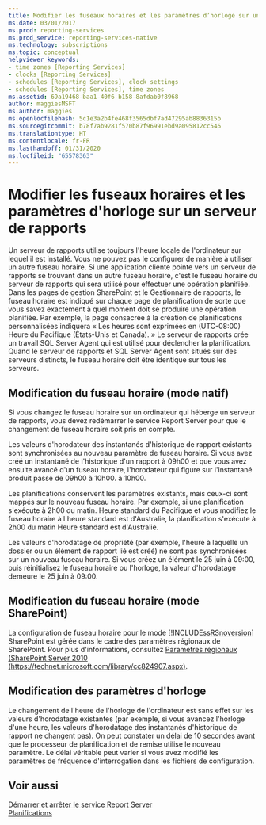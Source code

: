 ```yaml
---
title: Modifier les fuseaux horaires et les paramètres d’horloge sur un serveur de rapports | Microsoft Docs
ms.date: 03/01/2017
ms.prod: reporting-services
ms.prod_service: reporting-services-native
ms.technology: subscriptions
ms.topic: conceptual
helpviewer_keywords:
- time zones [Reporting Services]
- clocks [Reporting Services]
- schedules [Reporting Services], clock settings
- schedules [Reporting Services], time zones
ms.assetid: 69a19468-baa1-40f6-b158-8afdab0f8968
author: maggiesMSFT
ms.author: maggies
ms.openlocfilehash: 5c1e3a2b4fe468f3565dbf7ad47295ab8836315b
ms.sourcegitcommit: b78f7ab9281f570b87f96991ebd9a095812cc546
ms.translationtype: HT
ms.contentlocale: fr-FR
ms.lasthandoff: 01/31/2020
ms.locfileid: "65578363"
---
```

# <a name="change-time-zones-and-clock-settings-on-a-report-server"></a>Modifier les fuseaux horaires et les paramètres d'horloge sur un serveur de rapports
  Un serveur de rapports utilise toujours l'heure locale de l'ordinateur sur lequel il est installé. Vous ne pouvez pas le configurer de manière à utiliser un autre fuseau horaire. Si une application cliente pointe vers un serveur de rapports se trouvant dans un autre fuseau horaire, c'est le fuseau horaire du serveur de rapports qui sera utilisé pour effectuer une opération planifiée. Dans les pages de gestion SharePoint et le Gestionnaire de rapports, le fuseau horaire est indiqué sur chaque page de planification de sorte que vous savez exactement à quel moment doit se produire une opération planifiée. Par exemple, la page consacrée à la création de planifications personnalisées indiquera « Les heures sont exprimées en (UTC-08:00) Heure du Pacifique (États-Unis et Canada). »
Le serveur de rapports crée un travail SQL Server Agent qui est utilisé pour déclencher la planification. Quand le serveur de rapports et SQL Server Agent sont situés sur des serveurs distincts, le fuseau horaire doit être identique sur tous les serveurs.
  
## <a name="changing-the-time-zone-native-mode"></a>Modification du fuseau horaire (mode natif)  
 Si vous changez le fuseau horaire sur un ordinateur qui héberge un serveur de rapports, vous devez redémarrer le service Report Server pour que le changement de fuseau horaire soit pris en compte.  
  
 Les valeurs d'horodateur des instantanés d'historique de rapport existants sont synchronisées au nouveau paramètre de fuseau horaire. Si vous avez créé un instantané de l'historique d'un rapport à 09h00 et que vous avez ensuite avancé d'un fuseau horaire, l'horodateur qui figure sur l'instantané produit passe de 09h00 à 10h00. à 10h00.  
  
 Les planifications conservent les paramètres existants, mais ceux-ci sont mappés sur le nouveau fuseau horaire. Par exemple, si une planification s'exécute à 2h00 du matin. Heure standard du Pacifique et vous modifiez le fuseau horaire à l'heure standard est d'Australie, la planification s'exécute à 2h00 du matin Heure standard est d'Australie.  
  
 Les valeurs d'horodatage de propriété (par exemple, l'heure à laquelle un dossier ou un élément de rapport lié est créé) ne sont pas synchronisées sur un nouveau fuseau horaire. Si vous créez un élément le 25 juin à 09:00, puis réinitialisez le fuseau horaire ou l'horloge, la valeur d'horodatage demeure le 25 juin à 09:00.  
  
## <a name="changing-the-time-zone-sharepoint-mode"></a>Modification du fuseau horaire (mode SharePoint)  
 La configuration de fuseau horaire pour le mode [!INCLUDE[ssRSnoversion](../../includes/ssrsnoversion-md.md)] SharePoint est gérée dans le cadre des paramètres régionaux de SharePoint. Pour plus d'informations, consultez [Paramètres régionaux (SharePoint Server 2010 (https://technet.microsoft.com/library/cc824907.aspx)](https://technet.microsoft.com/library/cc824907.aspx).  
  
## <a name="changing-the-clock-settings"></a>Modification des paramètres d'horloge  
 Le changement de l'heure de l'horloge de l'ordinateur est sans effet sur les valeurs d'horodatage existantes (par exemple, si vous avancez l'horloge d'une heure, les valeurs d'horodatage des instantanés d'historique de rapport ne changent pas). On peut constater un délai de 10 secondes avant que le processeur de planification et de remise utilise le nouveau paramètre. Le délai véritable peut varier si vous avez modifié les paramètres de fréquence d'interrogation dans les fichiers de configuration.  
  
## <a name="see-also"></a>Voir aussi  
 [Démarrer et arrêter le service Report Server](../../reporting-services/report-server/start-and-stop-the-report-server-service.md)   
 [Planifications](../../reporting-services/subscriptions/schedules.md)  
  
  
